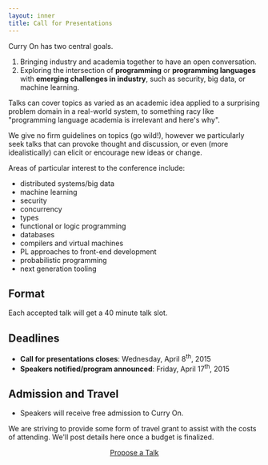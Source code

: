 ```yaml
---
layout: inner
title: Call for Presentations
---
```


Curry On has two central goals.

1. Bringing industry and academia together to have an open conversation.
2. Exploring the intersection of <b><span class="green">programming</span></b> or <b><span class="green">programming languages</span></b> with <b><span class="green">emerging challenges in industry</span></b>, such as security, big data, or machine learning.

Talks can cover topics as varied as an academic idea applied to a surprising
problem domain in a real-world system, to something racy like "programming
language academia is irrelevant and here's why".

We give no firm guidelines on topics (go wild!), however we particularly seek
talks that can provoke thought and discussion, or even (more idealistically)
can elicit or encourage new ideas or change.

Areas of particular interest to the conference include:

- distributed systems/big data
- machine learning
- security
- concurrency
- types
- functional or logic programming
- databases
- compilers and virtual machines
- PL approaches to front-end development
- probabilistic programming
- next generation tooling

## Format

Each accepted talk will get a 40 minute talk slot.

## Deadlines

- **<span class="white">Call for presentations closes</span>**: Wednesday, April 8<sup>th</sup>, 2015
- **<span class="white">Speakers notified/program announced</span>**: Friday, April 17<sup>th</sup>, 2015

## Admission and Travel

- Speakers will receive free admission to Curry On.

We are striving to provide some form of travel grant to assist with the costs
of attending. We'll post details here once a budget is finalized.


<center><a href="https://docs.google.com/forms/d/1BGDfgnUUR4EH7XULV0Wqo_MG2HDzkVnVn0qlpMur4u8/viewform" class="btn btn-outline-inverse btn-lg">Propose a Talk</a></center>


<div class="pad-bottom"></div>